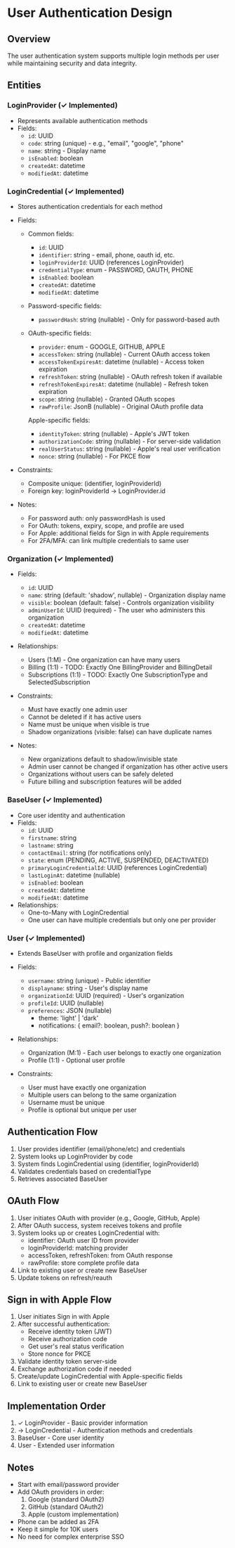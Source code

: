 # User Authentication Design

## Overview
The user authentication system supports multiple login methods per user while maintaining security and data integrity.

## Entities

### LoginProvider (✓ Implemented)
- Represents available authentication methods
- Fields:
  - `id`: UUID
  - `code`: string (unique) - e.g., "email", "google", "phone"
  - `name`: string - Display name
  - `isEnabled`: boolean
  - `createdAt`: datetime
  - `modifiedAt`: datetime

### LoginCredential (✓ Implemented)
- Stores authentication credentials for each method
- Fields:
  - Common fields:
    - `id`: UUID
    - `identifier`: string - email, phone, oauth id, etc.
    - `loginProviderId`: UUID (references LoginProvider)
    - `credentialType`: enum - PASSWORD, OAUTH, PHONE
    - `isEnabled`: boolean
    - `createdAt`: datetime
    - `modifiedAt`: datetime

  - Password-specific fields:
    - `passwordHash`: string (nullable) - Only for password-based auth

  - OAuth-specific fields:
    - `provider`: enum - GOOGLE, GITHUB, APPLE
    - `accessToken`: string (nullable) - Current OAuth access token
    - `accessTokenExpiresAt`: datetime (nullable) - Access token expiration
    - `refreshToken`: string (nullable) - OAuth refresh token if available
    - `refreshTokenExpiresAt`: datetime (nullable) - Refresh token expiration
    - `scope`: string (nullable) - Granted OAuth scopes
    - `rawProfile`: JsonB (nullable) - Original OAuth profile data

    Apple-specific fields:
    - `identityToken`: string (nullable) - Apple's JWT token
    - `authorizationCode`: string (nullable) - For server-side validation
    - `realUserStatus`: string (nullable) - Apple's real user verification
    - `nonce`: string (nullable) - For PKCE flow

- Constraints:
  - Composite unique: (identifier, loginProviderId)
  - Foreign key: loginProviderId → LoginProvider.id
- Notes:
  - For password auth: only passwordHash is used
  - For OAuth: tokens, expiry, scope, and profile are used
  - For Apple: additional fields for Sign in with Apple requirements
  - For 2FA/MFA: can link multiple credentials to same user

### Organization (✓ Implemented)
- Fields:
  - `id`: UUID
  - `name`: string (default: 'shadow', nullable) - Organization display name
  - `visible`: boolean (default: false) - Controls organization visibility
  - `adminUserId`: UUID (required) - The user who administers this organization
  - `createdAt`: datetime
  - `modifiedAt`: datetime

- Relationships:
  - Users (1:M) - One organization can have many users
  - Billing (1:1) - TODO: Exactly One BillingProvider and BillingDetail
  - Subscriptions (1:1) - TODO: Exactly One SubscriptionType and SelectedSubscription

- Constraints:
  - Must have exactly one admin user
  - Cannot be deleted if it has active users
  - Name must be unique when visible is true
  - Shadow organizations (visible: false) can have duplicate names

- Notes:
  - New organizations default to shadow/invisible state
  - Admin user cannot be changed if organization has other active users
  - Organizations without users can be safely deleted
  - Future billing and subscription features will be added

### BaseUser (✓ Implemented)
- Core user identity and authentication
- Fields:
  - `id`: UUID
  - `firstname`: string
  - `lastname`: string
  - `contactEmail`: string (for notifications only)
  - `state`: enum (PENDING, ACTIVE, SUSPENDED, DEACTIVATED)
  - `primaryLoginCredentialId`: UUID (references LoginCredential)
  - `lastLoginAt`: datetime (nullable)
  - `isEnabled`: boolean
  - `createdAt`: datetime
  - `modifiedAt`: datetime
- Relationships:
  - One-to-Many with LoginCredential
  - One user can have multiple credentials but only one per provider

### User (✓ Implemented)
- Extends BaseUser with profile and organization fields
- Fields:
  - `username`: string (unique) - Public identifier
  - `displayname`: string - User's display name
  - `organizationId`: UUID (required) - User's organization
  - `profileId`: UUID (nullable)
  - `preferences`: JSON (nullable)
    - theme: 'light' | 'dark'
    - notifications: { email?: boolean, push?: boolean }
- Relationships:
  - Organization (M:1) - Each user belongs to exactly one organization
  - Profile (1:1) - Optional user profile
  
- Constraints:
  - User must have exactly one organization
  - Multiple users can belong to the same organization
  - Username must be unique
  - Profile is optional but unique per user

## Authentication Flow
1. User provides identifier (email/phone/etc) and credentials
2. System looks up LoginProvider by code
3. System finds LoginCredential using (identifier, loginProviderId)
4. Validates credentials based on credentialType
5. Retrieves associated BaseUser

## OAuth Flow
1. User initiates OAuth with provider (e.g., Google, GitHub, Apple)
2. After OAuth success, system receives tokens and profile
3. System looks up or creates LoginCredential with:
   - identifier: OAuth user ID from provider
   - loginProviderId: matching provider
   - accessToken, refreshToken: from OAuth response
   - rawProfile: store complete profile data
4. Link to existing user or create new BaseUser
5. Update tokens on refresh/reauth

## Sign in with Apple Flow
1. User initiates Sign in with Apple
2. After successful authentication:
   - Receive identity token (JWT)
   - Receive authorization code
   - Get user's real status verification
   - Store nonce for PKCE
3. Validate identity token server-side
4. Exchange authorization code if needed
5. Create/update LoginCredential with Apple-specific fields
6. Link to existing user or create new BaseUser

## Implementation Order
1. ✓ LoginProvider - Basic provider information
2. → LoginCredential - Authentication methods and credentials
3. BaseUser - Core user identity
4. User - Extended user information

## Notes
- Start with email/password provider
- Add OAuth providers in order:
  1. Google (standard OAuth2)
  2. GitHub (standard OAuth2)
  3. Apple (custom implementation)
- Phone can be added as 2FA
- Keep it simple for 10K users
- No need for complex enterprise SSO

